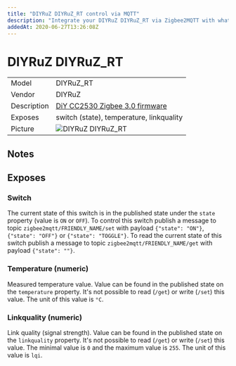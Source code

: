 ```yaml
---
title: "DIYRuZ DIYRuZ_RT control via MQTT"
description: "Integrate your DIYRuZ DIYRuZ_RT via Zigbee2MQTT with whatever smart home infrastructure you are using without the vendors bridge or gateway."
addedAt: 2020-06-27T13:26:08Z
---
```


<!-- !!!! -->
<!-- ATTENTION: This file is auto-generated through docgen! -->
<!-- You can only edit the "## Notes"-Section. -->
<!-- !!!! -->

# DIYRuZ DIYRuZ_RT

|     |     |
|-----|-----|
| Model | DIYRuZ_RT  |
| Vendor  | DIYRuZ  |
| Description | [DiY CC2530 Zigbee 3.0 firmware](https://habr.com/ru/company/iobroker/blog/495926/) |
| Exposes | switch (state), temperature, linkquality |
| Picture | ![DIYRuZ DIYRuZ_RT](https://psi-4ward.github.io/zigbee2mqtt.io/images/devices/DIYRuZ_RT.jpg) |


## Notes



## Exposes

### Switch 
The current state of this switch is in the published state under the `state` property (value is `ON` or `OFF`).
To control this switch publish a message to topic `zigbee2mqtt/FRIENDLY_NAME/set` with payload `{"state": "ON"}`, `{"state": "OFF"}` or `{"state": "TOGGLE"}`.
To read the current state of this switch publish a message to topic `zigbee2mqtt/FRIENDLY_NAME/get` with payload `{"state": ""}`.

### Temperature (numeric)
Measured temperature value.
Value can be found in the published state on the `temperature` property.
It's not possible to read (`/get`) or write (`/set`) this value.
The unit of this value is `°C`.

### Linkquality (numeric)
Link quality (signal strength).
Value can be found in the published state on the `linkquality` property.
It's not possible to read (`/get`) or write (`/set`) this value.
The minimal value is `0` and the maximum value is `255`.
The unit of this value is `lqi`.

